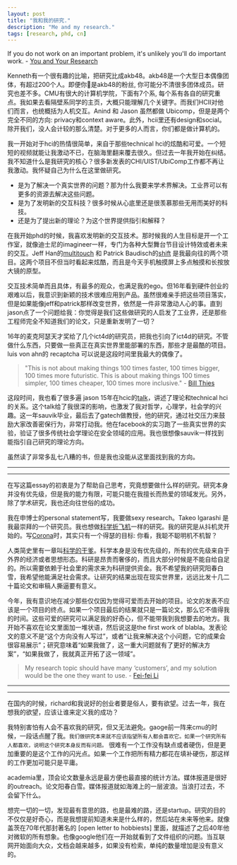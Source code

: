 ```yaml
---
layout: post
title: "我和我的研究."
description: "Me and my research."
tags: [research, phd, cn]
---
```



If you do not work on an important problem, it's unlikely you'll do important work.    - [You and Your Research](http://www.cs.virginia.edu/~robins/YouAndYourResearch.html)


Kenneth有一个很有趣的比喻，把研究比成akb48。akb48是一个大型日本偶像团体，有超过200个人。即便你是akb48的粉丝, 你可能分不清很多团体成员。研究也差不多。CMU有很大的计算机学院，下面有7个系, 每个系有各自的研究重点。我如果去看隔壁系同学的主页，大概只能理解几个关键字。而我们HCII对他们而言，也统概括为人机交互。Anind 和 Jason 虽然都做 Ubicomp，但是是两个完全不同的方向: privacy和context aware。此外，hcii里还有design和social。除开我们，没人会计较的那么清楚。对于更多的人而言，你们都是做计算机的。

我一开始对于hci的热情很简单，来自于那些technical hci的炫酷和可爱。一个短短的视频就能让我激动不已，在脑海里翻来覆去很久。但过去一年我开始在纠结。我不知道什么是我研究的核心？很多新发表的CHI/UIST/UbiComp工作都不再让我激动。我怀疑自己为什么在这里做研究。


- 是为了解决一个真实世界的问题？那为什么我要来学术界解决。工业界可以有更多的资源去解决这些问题。
- 是为了发明新的交互科技？很多时候从心底里还是很羡慕那些无用而美好的科技。
- 还是为了提出新的理论？为这个世界提供指引和解释？


在我开始phd的时候，我喜欢发明新的交互技术。那时候我的人生目标是开一个工作室，就像迪士尼的imagineer一样，专门为各种大型舞台节目设计特效或者未来的交互。Jeff Han的[multitouch](https://www.cc.gatech.edu/computing/classes/AY2012/cs4470_fall/readings/han-ftir.pdf) 和 Patrick Baudisch的[shift](http://www.patrickbaudisch.com/projects/shift/) 是我最向往的两个项目。这两个项目不但当时看起来炫酷，而且是今天手机触摸屏上多点触摸和长按放大镜的原型。


交互技术简单而且具体，有最多的观众，也满足我的ego。但16年看到硬件创业的艰难以后，我意识到新颖的技术很难应用到产品。虽然很难亲手把这些项目落实，但是如果能像jeff和patrick那样改变世界，依然是一件非常激动人心的事。直到jason点了一个问题给我：你觉得是我们这些做研究的人启发了工业界，还是那些工程师完全不知道我们的论文，只是重新发明了一切？


16年的麦克阿瑟天才奖给了几个ict4d的研究员，把我也引向了ict4d的研究。不管做什么东西，只要做一些真正在真实世界里能部署的东西，那些才是最酷的项目。luis von ahn的 recaptcha 可以说是这段时间里我最大的偶像了。

<!-- 我准备了很多类似的想法，但都不如他们的想法简单而直接。这个发明似乎真的能改变世界，但我却没有那么聪明。 -->

> "This is not about making things 100 times faster, 100 times bigger, 100 times more futuristic. This is about making things 100 times simpler, 100 times cheaper, 100 times more inclusive."  - [Bill Thies]((https://www.seattletimes.com/business/microsoft/microsoft-researcher-bill-thies-wins-macarthur-grant/))

<!-- <img src="http://thekidshouldseethis.com/wp-content/uploads/2017/01/toy-inspired-Paperfuge-cost-paper-centrifuge.jpg"/>
[用旋转陀螺来分离血液](https://news.stanford.edu/2017/01/10/whirligig-toy-bioengineers-develop-20-cent-hand-powered-blood-centrifuge/) -->

这段时间，我也看了很多遍 jason 15年在hcic的<a href="https://www.slideshare.net/jas0nh0ng/social-cybersecurity-applying-social-psychology-to-cybersecurity-or">talk</a>，讲述了理论和technical hci的关系。这个talk给了我很深的影响，也激发了我对哲学，心理学，社会学的兴趣。这一年sauvik毕业，最后去了gatech做教授，他的研究，通过社交压力来鼓励大家改善密保行为，非常打动我。他在facebook的实习跑了一些真实世界的实验，验证了很多传统社会学理论在安全领域的应用。我也很想像sauvik一样找到能指引自己研究的理论方向。

<!-- 最后，我还是不能完全被理论的东西说服。社会学理论只是从某一个侧面解释了这个问题，但如果在更高的层面上看，或者到现实世界里，这些理论并不能决定一个产品。我们不需要对每个产品设计决定来跑a/b test，产品经理的直觉是暗藏这些理论的。理论对于我而言还是太过学者。 -->

虽然读了非常多乱七八糟的书，但是我也没能从这里面找到我的方向。

<!-- 过去的一年，我写了4篇论文投了6次会议，有据有接收。让我学到，学术圈有一套自己运行的规则，要遵守它的规则，论文才能发表。比如CHI喜欢user study，mobisys喜欢系统实验。对于科学而言，知道一个新科技效果怎样，和发明这个科技一样重要。但我有些失望的是，很多审稿人比较懒，他们并不愿意深入去思考论文背后的贡献。他们喜欢的句式是 "good idea, but I think your need a user study that ____. Otherwise, __"。但是，超脱开来看，如emily所说，`在学校里遇到人心最黑暗的事情，也不过是被审稿人压着头去做user study。` 论文发表出来，才能有后面的故事。 -->


---
---

在写这篇essay的初衷是为了帮助自己思考，究竟想要做什么样的研究。研究本身并没有优先级，但是我的能力有限，可能只能在我擅长而热爱的领域发光。另外，除了学术研究，我也还向往世俗的成功。

<!-- 而问题是，我又向往世俗的成功，所以我不愿意我的研究阳春白雪。 -->

我在申博士的personal statement写，我要做sexy research。Takeo Igarashi 是我最崇拜的一个研究员。我也想做[科学折飞机](https://www.youtube.com/watch?v=-KJUVJAUY8o)一样的研究。我的研究是从抖机灵开始的。写[Corona](https://vimeo.com/149240808)时，其实只有一个得瑟的目标: 你看，我聪不聪明机不机智？

人类简史里有一章叫[科学的干爹](https://erenow.com/common/sapiensbriefhistory/74.html)。科学本身是没有优先级的，所有的优先级来自于外界的经济或者思想形态。科研是昂贵而奢侈的，而且大部分时候是不能自给自足的。所以需要依赖于社会里的需求来为科研提供资金。我不希望我的研究阳春白雪，我希望他能满足社会需求。让研究的结果出现在现实世界里，远远比发十几二十篇论文和审稿人撕逼要有意义。

今年，我有意识地在减少那些仅仅因为觉得可爱而去开始的项目。论文的发表不应该是一个项目的终点。如果一个项目最后的结果就只是一篇论文，那么它不值得我的时间。这些可爱的研究可以满足我的好奇心，但不能带我到我想要去的地方。我开始不喜欢在论文里面加一堆状语，然后说这是the first work of blabla。发表论文的意义不是“这个方向没有人写过”，或者“让我来解决这个小问题，它的成果会很容易展示”；研究意味着“如果我做了，这一重大问题就有了更好的解决方案”，“如果我做了，我就真正开拓了这一领域”。


> My research topic should have many ‘customers’, and my solution would be the one they want to use. - [Fei-fei Li](https://bigaidream.gitbooks.io/tech-blog/content/2014/de-mystifying-good-research.html)

<!-- 希望我的时间投入能有性价比。 -->

<!-- <b>研究的罩门</b>. 16年我对algorithm ethics特别感兴趣。mit media lab有一个很有意思的[研究](http://moralmachine.mit.edu/)。如果无人车在路上，路左边有个孕妇，路右边有个小孩，无人车一定要撞一个，应该撞谁。我觉得这是一个很有意思的问题，就兴冲冲地和jason讨论。Jason说了一个观点，我就泄了气。这个问题是哲学家特别喜欢也爱争论的问题，但是工程师不喜欢。当无人车遇到这个情况，只说明问题在10分钟之前就发生了。我们作为工程师，更重要的是在10分钟之前就避免这个问题。如果有一天我present时，台下突然有个人问了这样一个问题，我的世界应该都会崩溃。 -->



<!-- <b>Working Code Trumps All Hype</b>. 最后，自己并没有自己想象中那么厉害。我不擅长做user study，我也不喜欢user study，所以我希望把更多时间放在创造新的系统上。开荒才是maximize我技能和知识的最好方式。 -->

---
---

在国内的时候，richard和我说好的创业者要是俗人，要有欲望。过去一年，我在想我的欲望，应该让谁来定义我的成功？


我特别害怕有人会不喜欢我的研究，但又无法避免。gaoge前一阵来cmu的时候，一段话点醒了我。`我们做研究本来就不应该指望所有人都会喜欢它。如果一个研究所有人都喜欢，说明这个研究本身反而有问题。` 很难有一个工作没有缺点或者硬伤，但是更加重要的是这个工作的闪光点。如果一个工作把所有精力都花在填补硬伤，那这样的工作更加可能只是平庸。

academia里，顶会论文数量永远是最方便也最直接的统计方法。媒体报道是很好的outreach。论文阳春白雪。媒体报道就如海滩上的一层波浪。当浪打过去，不会留下什么。


想完一切的一切，发现最有意思的路，也是最难的路，还是startup。研究的目的不仅仅是好奇心，而是我想提前知道未来是什么样的，然后站在未来等他来。就像盖茨在70年代那封著名的 [open letter to hobbiests] 里面，就描述了之后40年他对微软的所有想象。也像google他们在一开始就看到了文件组织的问题。当互联网开始面向大众，文档会越来越多，如果没有检索，单纯的数量增加是没有意义的。



<!-- 人机交互今天还是一个新兴领域，如何得到cs其他领域研究员的认可也是不能逃避的问题。对于outsider，顶会论文数量永远是最方便也最直接的统计方法。但论文是一个阳春白雪的东西，我不希望自己一辈子局限在学术圈这个象牙塔里。媒体报道是很好的outreach，但是它就像一层波浪，当浪打过去，不会留下什么。 -->




<!-- 就像所有的优化需要有一个cost function，我也要有一个cost function来评价我的idea们。 -->


<!-- <b>钱</b>.  -->





<!-- 在我的身边，大家通过不同的方法 -->
<!-- 很多时候，我总是按捺不住想挑战那些特别难的问题，哪怕问题 -->
<!-- 还是特别想挑战那些特别难的问题。哪怕他没那么大的意义，创造问题 -->

<!-- 所以我的cost matrix，以重要性排序:
1. 
2. 媒体报道。
3. 新颖而且难 (intellectural challenging).
4. 新的理论。 -->





<!-- 
又或者面向计算机里其他领域的研究员，他们会用论文的数量或者论文发表的venue来衡量你。
虽然论文数量不能代表研究的水平，但是他们肯定是正相关的。在这里么也有很多人做了很多没有意义的论文，然后大家也都没有记清楚。另外一种是做一个ted level的研究，虽然很少，但是足够振奋人心。大家依然会铭记在心。 -->

<!-- chi 和 ubicomp 是我们领域最重要的会议。但是我觉得我并觉得我的工作被chi接受了，是我得光荣。相反我的工作应该要比chi更高的标准。因为今天chi的design就是inclusive 而不是 exclusive，所以他的录取率才从15%升到了今天的23%。而我不希望把我的人生浪费在发表一些我自己都只是为了发表而发表的论文上。 -->



<!-- 

就像[The Sugar Daddy of Science]()里说的一样，`Science is unable to set its own priorities.`  -->

<!-- 
> The best way to predict the future is to invent it.
 -->


<!--  
我作为一个研究和工程性比较强的一个人来看呢，好的技术其实蛮多的，包括学术界里大家都在造锤子，但是事实上来看好的钉子不太多，钉子是很好的行业应用，如果把好的技术结合到行业应用，让这个技术真正的落地，这是一个极大的挑战，不论在硅谷，在美国别的地方、全世界别的地方都有巨大挑战。 -->

<!-- 
<table class="tg">
  <tr>
    <th class="tg-baqh"></th>
    <th class="tg-baqh">Theory</th>
    <th class="tg-baqh">Technology</th>
    <th class="tg-baqh">Application</th>
  </tr>
</table> -->
